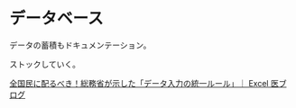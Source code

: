 # データベース

データの蓄積もドキュメンテーション。

ストックしていく。

[全国民に配るべき！総務省が示した「データ入力の統一ルール」｜ Excel 医ブログ](https://excel-design-dr.com/date-entry-rule/)
